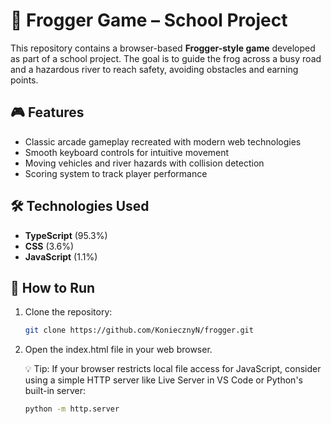 # 🐸 Frogger Game – School Project

This repository contains a browser-based **Frogger-style game** developed as part of a school project. The goal is to guide the frog across a busy road and a hazardous river to reach safety, avoiding obstacles and earning points.

## 🎮 Features

- Classic arcade gameplay recreated with modern web technologies
- Smooth keyboard controls for intuitive movement
- Moving vehicles and river hazards with collision detection
- Scoring system to track player performance

## 🛠️ Technologies Used

- **TypeScript** (95.3%)
- **CSS** (3.6%)
- **JavaScript** (1.1%)

## 🚀 How to Run

1.  Clone the repository:

    ```bash
    git clone https://github.com/KoniecznyN/frogger.git
    ```

2.  Open the index.html file in your web browser.

    💡 Tip: If your browser restricts local file access for JavaScript, consider using a simple HTTP server like Live Server in VS Code or Python's built-in server:

    ```bash
    python -m http.server
    ```
